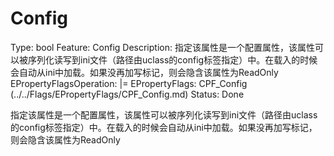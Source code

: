 # Config

Type: bool
Feature: Config
Description: 指定该属性是一个配置属性，该属性可以被序列化读写到ini文件（路径由uclass的config标签指定）中。在载入的时候会自动从ini中加载。如果没再加写标记，则会隐含该属性为ReadOnly
EPropertyFlagsOperation: |=
EPropertyFlags: CPF_Config (../../Flags/EPropertyFlags/CPF_Config.md)
Status: Done

指定该属性是一个配置属性，该属性可以被序列化读写到ini文件（路径由uclass的config标签指定）中。在载入的时候会自动从ini中加载。如果没再加写标记，则会隐含该属性为ReadOnly